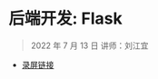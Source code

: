 # 后端开发: Flask

> 2022 年 7 月 13 日  讲师：刘江宜

- [录屏链接](https://meeting.tencent.com/v2/cloud-record/share?id=d7b6e29d-87bd-4a9a-bbf5-ce64eb8b30b4&from=3)